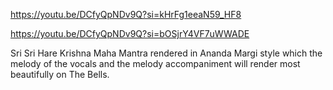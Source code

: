 



https://youtu.be/DCfyQpNDv9Q?si=kHrFg1eeaN59_HF8

https://youtu.be/DCfyQpNDv9Q?si=bOSjrY4VF7uWWADE

Sri Sri Hare Krishna Maha Mantra rendered in Ananda Margi style which the melody of the vocals and the melody accompaniment will render most beautifully on The Bells.
